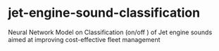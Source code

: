 # jet-engine-sound-classification
Neural Network Model on Classification (on/off ) of Jet engine sounds aimed at improving cost-effective fleet management
